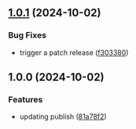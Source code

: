 ## [1.0.1](https://github.com/paulschoen/eslint-plugin-zustand-rules/compare/v1.0.0...v1.0.1) (2024-10-02)

### Bug Fixes

* trigger a patch release ([f303380](https://github.com/paulschoen/eslint-plugin-zustand-rules/commit/f30338040bea7713345385d817ae12195f6dfda7))

## 1.0.0 (2024-10-02)

### Features

* updating publish ([81a78f2](https://github.com/paulschoen/eslint-plugin-zustand-rules/commit/81a78f2523ed67ed58d825bc1b8c59a82de49643))
